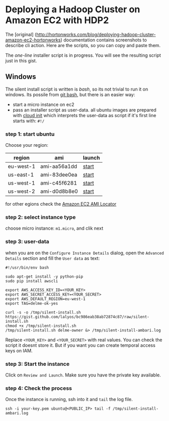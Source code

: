 # Deploying a Hadoop Cluster on Amazon EC2 with HDP2

The [original] (http://hortonworks.com/blog/deploying-hadoop-cluster-amazon-ec2-hortonworks) documentation contains screenshots to describe cli action. Here are the scripts, so you can copy and paste them.

The *one-line* installer script is in progress. You will see the resulting script just in this gist.

## Windows

The silent install script is written is *bash*, so its not trivial to run it on windows. Its possile from [git bash](http://msysgit.github.io/), but there is an easier way:

* start a micro instance on ec2
* pass an installer script as user-data. all ubuntu images are prepared with [cloud init](https://help.ubuntu.com/community/CloudInit) which interprets the user-data as script if it's first line starts with: `#!/`

### step 1: start ubuntu
Choose your region:

|region|ami|launch|
|-|-|-|
|eu-west-1|ami-aa56a1dd|[start](https://console.aws.amazon.com/ec2/home?region=eu-west-1#launchAmi=ami-aa56a1dd)|
|us-east-1|ami-83dee0ea|[start](https://console.aws.amazon.com/ec2/home?region=eu-west-1#launchAmi=ami-83dee0ea)|
|us-west-1|ami-c45f6281|[start](https://console.aws.amazon.com/ec2/home?region=eu-west-1#launchAmi=ami-c45f6281)|
|us-west-2|ami-d0d8b8e0|[start](https://console.aws.amazon.com/ec2/home?region=eu-west-1#launchAmi=ami-d0d8b8e0)|

for other egions check the [Amazon EC2 AMI Locator](http://cloud-images.ubuntu.com/locator/ec2/)

### step 2: select instance type
 
choose micro instance: `m1.micro`, and clik next

### step 3: user-data

when you are on the `Configure Instance Details` dialog, open the `Advanced Details` section and fill the `User data` as text:

```
#!/usr/bin/env bash

sudo apt-get install -y python-pip
sudo pip install awscli

export AWS_ACCESS_KEY_ID=<YOUR_KEY>
export AWS_SECRET_ACCESS_KEY=<YOUR_SECRET>
export AWS_DEFAULT_REGION=eu-west-1
export TAG=delme-ok-yes

curl -s -o /tmp/silent-install.sh https://gist.github.com/lalyos/bc986eab38ab72874c87/raw/silent-install.sh
chmod +x /tmp/silent-install.sh
/tmp/silent-install.sh delme-owner &> /tmp/silent-install-ambari.log
```

Replace `<YOUR_KEY>` and `<YOUR_SECRET>` with real values. You can check the script it doesnt store it. But if you want you can create temporal access keys on IAM.

### step 3: Start the instance

Click on `Review and Launch`. Make sure you have the private key available.

### step 4: Check the process

Once the instance is running, ssh into it and `tail` the log file.

```
ssh -i your-key.pem ubuntu@<PUBLIC_IP> tail -f /tmp/silent-install-ambari.log
```
